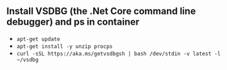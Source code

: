 ## Install VSDBG (the .Net Core command line debugger) and ps in container
* `apt-get update`
* `apt-get install -y unzip procps`
* `curl -sSL https://aka.ms/getvsdbgsh | bash /dev/stdin -v latest -l ~/vsdbg`